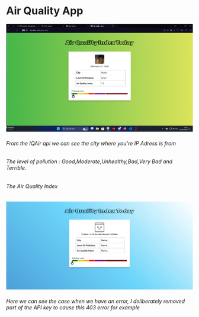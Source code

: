 # Air Quality App
  
![](ressources/hasle.png)

###### From the IQAir api we can see the city where you're IP Adress is from
###### The level of pollution : Good,Moderate,Unhealthy,Bad,Very Bad and Terrible.
###### The Air Quality Index

![error case 403](ressources/error_403.png)

###### Here we can see the case when we have an error, I deliberately removed part of the API key to cause this 403 error for example

